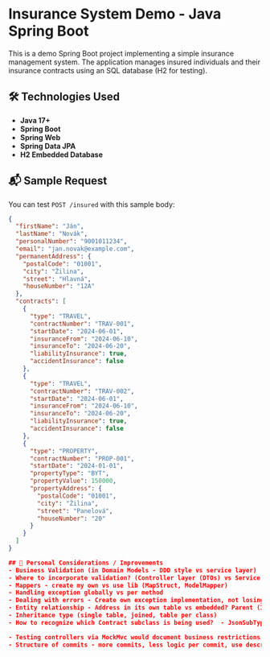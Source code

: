 # Insurance System Demo - Java Spring Boot

This is a demo Spring Boot project implementing a simple insurance management system. The application manages insured individuals and their insurance contracts using an SQL database (H2 for testing).

## 🛠 Technologies Used

- **Java 17+**
- **Spring Boot**
- **Spring Web**
- **Spring Data JPA**
- **H2 Embedded Database**

## 📬 Sample Request

You can test `POST /insured` with this sample body:

```json
{
  "firstName": "Ján",
  "lastName": "Novák",
  "personalNumber": "9001011234",
  "email": "jan.novak@example.com",
  "permanentAddress": {
    "postalCode": "01001",
    "city": "Žilina",
    "street": "Hlavná",
    "houseNumber": "12A"
  },
  "contracts": [
    {
      "type": "TRAVEL",
      "contractNumber": "TRAV-001",
      "startDate": "2024-06-01",
      "insuranceFrom": "2024-06-10",
      "insuranceTo": "2024-06-20",
      "liabilityInsurance": true,
      "accidentInsurance": false
    },
    {
      "type": "TRAVEL",
      "contractNumber": "TRAV-002",
      "startDate": "2024-06-01",
      "insuranceFrom": "2024-06-10",
      "insuranceTo": "2024-06-20",
      "liabilityInsurance": true,
      "accidentInsurance": false
    },
    {
      "type": "PROPERTY",
      "contractNumber": "PROP-001",
      "startDate": "2024-01-01",
      "propertyType": "BYT",
      "propertyValue": 150000,
      "propertyAddress": {
        "postalCode": "01001",
        "city": "Žilina",
        "street": "Panelová",
        "houseNumber": "20"
      }
    }
  ]
}

## 📝 Personal Considerations / Improvements
- Business Validation (in Domain Models - DDD style vs service layer)
- Where to incorporate validation? (Controller layer (DTOs) vs Service Layer vs both?)
- Mappers - create my own vs use lib (MapStruct, ModelMapper)
- Handling exception globally vs per method
- Dealing with errors - Create own exception implementation, not losing stack trace when re-throwing
- Entity relationship - Address in its own table vs embedded? Parent (Insured) / Child (Contract) bidirectional relationship?  
- Inheritance type (single table, joined, table per class)
- How to recognize which Contract subclass is being used?  - JsonSubType

- Testing controllers via MockMvc would document business restrictions better than using Postman
- Structure of commits - more commits, less logic per commit, use descriptions like feat, test, docs, fix...

